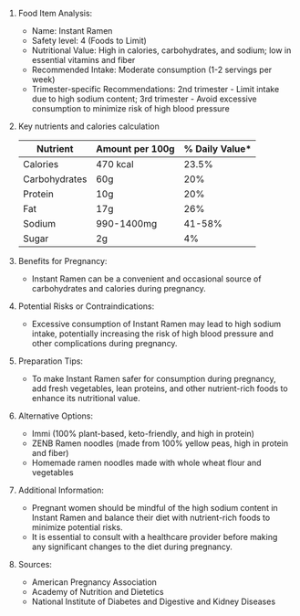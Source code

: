 1. Food Item Analysis:

    - Name: Instant Ramen
    - Safety level: 4 (Foods to Limit)
    - Nutritional Value: High in calories, carbohydrates, and sodium; low in essential vitamins and fiber
    - Recommended Intake: Moderate consumption (1-2 servings per week)
    - Trimester-specific Recommendations: 2nd trimester - Limit intake due to high sodium content; 3rd trimester - Avoid excessive consumption to minimize risk of high blood pressure

2. Key nutrients and calories calculation

    | Nutrient      | Amount per 100g | % Daily Value* |
    |---------------|-----------------|----------------|
    | Calories      | 470 kcal        | 23.5%          |
    | Carbohydrates | 60g             | 20%            |
    | Protein       | 10g             | 20%            |
    | Fat           | 17g             | 26%            |
    | Sodium        | 990-1400mg      | 41-58%          |
    | Sugar         | 2g              | 4%             |

3. Benefits for Pregnancy:

    - Instant Ramen can be a convenient and occasional source of carbohydrates and calories during pregnancy.

4. Potential Risks or Contraindications:

    - Excessive consumption of Instant Ramen may lead to high sodium intake, potentially increasing the risk of high blood pressure and other complications during pregnancy.

5. Preparation Tips:

    - To make Instant Ramen safer for consumption during pregnancy, add fresh vegetables, lean proteins, and other nutrient-rich foods to enhance its nutritional value.

6. Alternative Options:

    - Immi (100% plant-based, keto-friendly, and high in protein)
    - ZENB Ramen noodles (made from 100% yellow peas, high in protein and fiber)
    - Homemade ramen noodles made with whole wheat flour and vegetables

7. Additional Information:

    - Pregnant women should be mindful of the high sodium content in Instant Ramen and balance their diet with nutrient-rich foods to minimize potential risks.
    - It is essential to consult with a healthcare provider before making any significant changes to the diet during pregnancy.

8. Sources:

    - American Pregnancy Association
    - Academy of Nutrition and Dietetics
    - National Institute of Diabetes and Digestive and Kidney Diseases